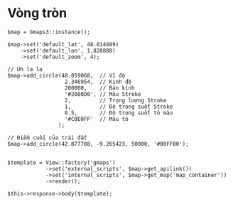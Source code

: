 # Vòng tròn
	
	$map = Gmaps3::instance();
		
	$map->set('default_lat', 48.014689)
		->set('default_lon', 1.828888)
		->set('default_zoom', 4);				
			
	// Uh la la
	$map->add_circle(48.859068,	 // Vĩ độ 
					  2.346954,	 // Kinh độ
					  200000, 	 // Bán kính
					  '#2080D0', // Màu Stroke
					  2, 		 // Trọng lượng Stroke
					  1, 		 // Độ trong suốt Stroke
					  0.5, 		 // Độ trong suốt tô màu
					  '#C0E0FF'  // Màu tô
					);	 
	
	// Điểm cuối của trái đất
	$map->add_circle(42.877788, -9.265423, 50000, '#00FF00');
	
	
	$template = View::factory('gmaps')
				->set('external_scripts', $map->get_apilink())
				->set('internal_scripts', $map->get_map('map_container'))
				->render();	
							
	$this->response->body($template);
			
